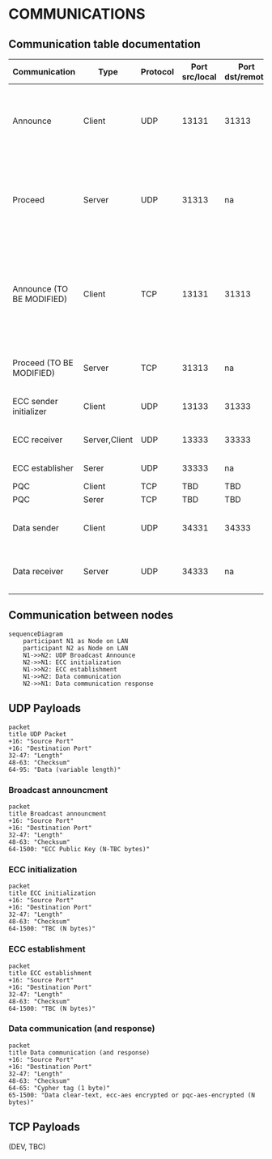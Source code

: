 # COMMUNICATIONS

## Communication table documentation

|Communication|Type|Protocol|Port src/local|Port dst/remote|Description|
|--|--|--|--|--|--|
|Announce|Client|UDP|13131|31313|Send announcement broadcast UDP datagram including ECC public key for session initialization with other nodes on the network lan|
|Proceed|Server|UDP|31313|na|Receive announcement, coordinate ECC to initialize and PQC unicast announce to the node on the network UDP broadcasting|
|Announce (TO BE MODIFIED)|Client|TCP|13131|31313|Upon UDP broadcast received by Proceed service, send announcement TCP unicast including PQC public key and cypher for session initialization with other nodes on the network lan|
|Proceed (TO BE MODIFIED)|Server|TCP|31313|na|Receive TCP unicast announcement and coordinate PQC to initialize|
|ECC sender initializer|Client|UDP|13133|31333|ECC Session Initialization, ECC_Session_Send|
|ECC receiver|Server,Client|UDP|13333|33333|ECC Session Establishment, ECC_Session_Establish|
|ECC establisher|Serer|UDP|33333|na|ECC Session Establishment|
|PQC|Client|TCP|TBD|TBD|TBC|
|PQC|Serer|TCP|TBD|TBD|TBC|
|Data sender|Client|UDP|34331|34333|Send tokens data example: clear-text, cypher-ecc-aes and cypher-pqc-aes|
|Data receiver|Server|UDP|34333|na|Receive tokens data example: clear-text, cypher-ecc-aes and cypher-pqc-aes|

## Communication between nodes

```mermaid
sequenceDiagram
    participant N1 as Node on LAN
    participant N2 as Node on LAN
    N1->>N2: UDP Broadcast Announce
    N2->>N1: ECC initialization
    N1->>N2: ECC establishment
    N1->>N2: Data communication 
    N2->>N1: Data communication response
```

## UDP Payloads

```mermaid
packet
title UDP Packet
+16: "Source Port"
+16: "Destination Port"
32-47: "Length"
48-63: "Checksum"
64-95: "Data (variable length)"
```

### Broadcast announcment

```mermaid
packet
title Broadcast announcment
+16: "Source Port"
+16: "Destination Port"
32-47: "Length"
48-63: "Checksum"
64-1500: "ECC Public Key (N-TBC bytes)"
```

### ECC initialization

```mermaid
packet
title ECC initialization
+16: "Source Port"
+16: "Destination Port"
32-47: "Length"
48-63: "Checksum"
64-1500: "TBC (N bytes)"
```

### ECC establishment

```mermaid
packet
title ECC establishment
+16: "Source Port"
+16: "Destination Port"
32-47: "Length"
48-63: "Checksum"
64-1500: "TBC (N bytes)"
```

### Data communication (and response)

```mermaid
packet
title Data communication (and response)
+16: "Source Port"
+16: "Destination Port"
32-47: "Length"
48-63: "Checksum"
64-65: "Cypher tag (1 byte)"
65-1500: "Data clear-text, ecc-aes encrypted or pqc-aes-encrypted (N bytes)"
```

## TCP Payloads

(DEV, TBC)
